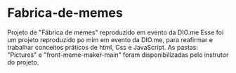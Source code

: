 # Fabrica-de-memes
Projeto  de "Fábrica de memes" reproduzido em evento da DIO.me
Esse foi um projeto reproduzido po mim em evento da DIO.me, para reafirmar e trabalhar conceitos práticos de html, Css e JavaScript. As pastas: "Pictures" e "front-meme-maker-main" 
foram disponibilizadas pelo instrutor do projeto.
